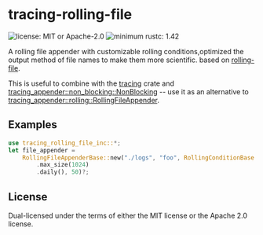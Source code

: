 # tracing-rolling-file

![license: MIT or Apache-2.0](https://img.shields.io/badge/license-MIT%20or%20Apache--2.0-red?style=flat-square)
![minimum rustc: 1.42](https://img.shields.io/badge/minimum%20rustc-1.42-yellowgreen?logo=rust&style=flat-square)

A rolling file appender with customizable rolling conditions,optimized the output method of file names to make them more scientific.
based on [rolling-file](https://github.com/cavivie/tracing-rolling-file).


This is useful to combine with the [tracing](https://crates.io/crates/tracing) crate and
[tracing_appender::non_blocking::NonBlocking](https://docs.rs/tracing-appender/latest/tracing_appender/non_blocking/index.html) -- use it
as an alternative to [tracing_appender::rolling::RollingFileAppender](https://docs.rs/tracing-appender/latest/tracing_appender/rolling/struct.RollingFileAppender.html).

## Examples

```rust
use tracing_rolling_file_inc::*;
let file_appender =
    RollingFileAppenderBase::new("./logs", "foo", RollingConditionBase::new()
        .max_size(1024)
        .daily(), 50)?;
```

## License

Dual-licensed under the terms of either the MIT license or the Apache 2.0 license.
